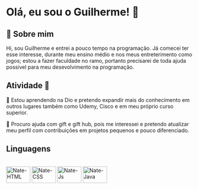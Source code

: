 
# Olá, eu sou o Guilherme! 👋


## 🚀 Sobre mim

Hi, sou Guilherme e entrei a pouco tempo na programação. Já comecei ter esse interesse, durante meu ensino médio e nos meus entreterimento como jogos; estou a fazer faculdade no ramo, portanto precisarei de toda ajuda possivel para meu desevolvimento na programação.


## Atividade 💪

🧠 Estou aprendendo na Dio e pretendo expandir mais do conhecimento em outros lugares também como Udemy, Cisco e em meu próprio curso superior.

🤔 Procuro ajuda com gift e gift hub, pois me interessei e pretendo atualizar meu perfil com contribuições em projetos pequenos e  pouco diferenciado.

## Linguagens
<div style="display: inline_block"><br>
    <img align="center" alt="Nate-HTML" height="45" width="65" src="https://cdn.jsdelivr.net/gh/devicons/devicon@latest/icons/html5/html5-original.svg" />
    <img align="center" alt="Nate-CSS" height="45" width="65" src="https://cdn.jsdelivr.net/gh/devicons/devicon@latest/icons/css3/css3-original.svg" />
    <img align="center" alt="Nate-Js" height="45" width="65" src="https://cdn.jsdelivr.net/gh/devicons/devicon@latest/icons/javascript/javascript-original.svg" />
    <img align="center" alt="Nate-Java" height="45" width="65" src="https://cdn.jsdelivr.net/gh/devicons/devicon/icons/java/java-original.svg" />

</div>



